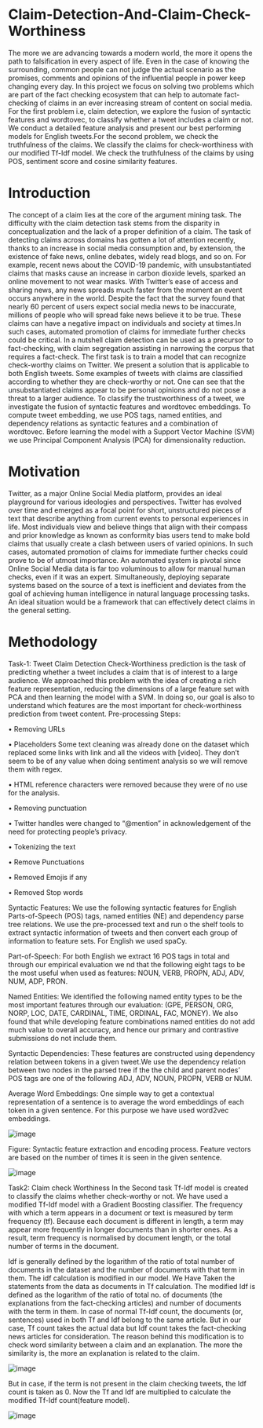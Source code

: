 # Claim-Detection-And-Claim-Check-Worthiness
The more we are advancing towards a modern world, the more it opens the path to falsification in every aspect of
life. Even in the case of knowing the surrounding, common people can not judge the actual scenario as the promises,
comments and opinions of the influential people in power keep changing every day. In this project we focus on solving
two problems which are part of the fact checking ecosystem that can help to automate fact-checking of claims in an ever
increasing stream of content on social media. For the first problem i.e, claim detection, we explore the fusion of syntactic
features and wordtovec, to classify whether a tweet includes a claim or not. We conduct a detailed feature analysis and present our best performing models
for English tweets.For the second problem, we check the truthfulness of the claims. We classify the claims for check-worthiness with our modified Tf-Idf model. 
We check the truthfulness of the claims by using POS, sentiment score and cosine similarity
features.
# Introduction
The concept of a claim lies at the core of the argument mining task. The difficulty with the claim detection task stems
from the disparity in conceptualization and the lack of a proper definition of a claim. The task of detecting claims
across domains has gotten a lot of attention recently, thanks to an increase in social media consumption and, by
extension, the existence of fake news, online debates, widely read blogs, and so on. For example, recent news about
the COVID-19 pandemic, with unsubstantiated claims that masks cause an increase in carbon dioxide levels, sparked
an online movement to not wear masks. With Twitter’s ease of access and sharing news, any news spreads much
faster from the moment an event occurs anywhere in the world. Despite the fact that the survey found that nearly 60
percent of users expect social media news to be inaccurate, millions of people who will spread fake news believe it to be
true. These claims can have a negative impact on individuals and society at times.In such cases, automated promotion
of claims for immediate further checks could be critical. In a nutshell claim detection can be used as a precursor to fact-checking, 
with claim segregation assisting in narrowing the corpus that requires a fact-check.
The first task is to train a model that can recognize check-worthy claims on Twitter. We present a solution that
is applicable to both English tweets. Some examples of tweets with claims are classified according to whether they are
check-worthy or not. One can see that the unsubstantiated claims appear to be personal opinions and do not pose a
threat to a larger audience. To classify the trustworthiness of a tweet, we investigate the fusion of syntactic features
and wordtovec embeddings. To compute tweet
embedding, we use POS tags, named entities, and dependency relations as syntactic features and a combination of
wordtovec. Before learning the model with a Support Vector Machine (SVM) we use Principal Component
Analysis (PCA) for dimensionality reduction.
# Motivation
Twitter, as a major Online Social Media platform, provides an ideal playground for various ideologies and perspectives.
Twitter has evolved over time and emerged as a focal point for short, unstructured pieces of text that describe anything
from current events to personal experiences in life. Most individuals view and believe things that align with their
compass and prior knowledge as known as conformity bias users tend to make bold claims that usually create a clash
between users of varied opinions. In such cases, automated promotion of claims for immediate further checks could
prove to be of utmost importance. An automated system is pivotal since Online Social Media data is far too voluminous
to allow for manual human checks, even if it was an expert.
Simultaneously, deploying separate systems based on the source of a text is inefficient and deviates from the goal of
achieving human intelligence in natural language processing tasks.
An ideal situation would be a framework that can effectively detect claims in the general setting.

# Methodology
Task-1: Tweet Claim Detection
Check-Worthiness prediction is the task of predicting whether a tweet includes a claim that is of interest to a large
audience. We approached this problem with the idea of creating a rich feature representation, reducing the dimensions
of a large feature set with PCA and then learning the model with a SVM. In doing so, our goal is also to understand
which features are the most important for check-worthiness prediction from tweet content.
Pre-processing Steps:

• Removing URLs

• Placeholders Some text cleaning was already done on the dataset which replaced some links with link and all
the videos with [video]. They don’t seem to be of any value when doing sentiment analysis so we will remove
them with regex.

• HTML reference characters were removed because they were of no use for the analysis.

• Removing punctuation

• Twitter handles were changed to “@mention” in acknowledgement of the need for protecting people’s privacy.

• Tokenizing the text

• Remove Punctuations

• Removed Emojis if any

• Removed Stop words

Syntactic Features:
We use the following syntactic features for English Parts-of-Speech (POS) tags, named entities (NE) and dependency
parse tree relations. We use the pre-processed text and run o the shelf tools to extract syntactic information of tweets
and then convert each group of information to feature sets. For English we used spaCy.

Part-of-Speech:
For both English we extract 16 POS tags in total and through our empirical evaluation we nd that the following eight
tags to be the most useful when used as features: NOUN, VERB, PROPN, ADJ, ADV, NUM, ADP, PRON.

Named Entities:
We identified the following named entity types to be the most important features through our evaluation: (GPE,
PERSON, ORG, NORP, LOC, DATE, CARDINAL, TIME, ORDINAL, FAC, MONEY). We also found that while developing
feature combinations named entities do not add much value to overall accuracy, and hence our primary and contrastive
submissions do not include them.

Syntactic Dependencies:
These features are constructed using dependency relation between tokens in a given tweet.We use the dependency
relation between two nodes in the parsed tree if the the child and parent nodes’ POS tags are one of the following ADJ,
ADV, NOUN, PROPN, VERB or NUM.

Average Word Embeddings:
One simple way to get a contextual representation of a sentence is to average the word embeddings of each token in a
given sentence. For this purpose we have used word2vec embeddings.


![image](https://user-images.githubusercontent.com/73738475/212742549-94bde3f7-c2f5-4ef8-a028-89e719331d98.png)



Figure: Syntactic feature extraction and encoding process. Feature vectors are based on the number of times it is
seen in the given sentence.


![image](https://user-images.githubusercontent.com/73738475/212742070-ba61120c-8e55-4bc7-9b9a-d27b19fbf70d.png)

Task2: Claim check Worthiness
In the Second task Tf-Idf model is created to classify the claims whether check-worthy or not. We have used a
modified Tf-Idf model with a Gradient Boosting classifier. The frequency with which a term appears in a document
or text is measured by term frequency (tf). Because each document is different in length, a term may appear more
frequently in longer documents than in shorter ones. As a result, term frequency is normalised by document length, or
the total number of terms in the document.


Idf is generally defined by the logarithm of the ratio of total number of documents in the dataset and the number
of documents with that term in them. The idf calculation is modified in our model. We Have Taken the statements
from the data as documents in Tf calculation. The modified Idf is defined as the logarithm of the ratio of total no. of
documents (the explanations from the fact-checking articles) and number of documents with the term in them. In case
of normal Tf-Idf count, the documents (or, sentences) used in both Tf and Idf belong to the same article. But in our case,
Tf count takes the actual data but Idf count takes the fact-checking news articles for consideration. The reason behind
this modification is to check word similarity between a claim and an explanation. The more the similarity is, the more
an explanation is related to the claim.

![image](https://user-images.githubusercontent.com/73738475/212743102-6ddd6ed2-f04d-4ed7-874c-a7d1aa2dfda5.png)

But in case, if the term is not present in the claim checking tweets, the Idf count is taken as 0. Now the Tf and
Idf are multiplied to calculate the modified Tf-Idf count(feature model).

![image](https://user-images.githubusercontent.com/73738475/212743281-3f4ca492-2394-477d-9878-03b3d4b8e514.png)


